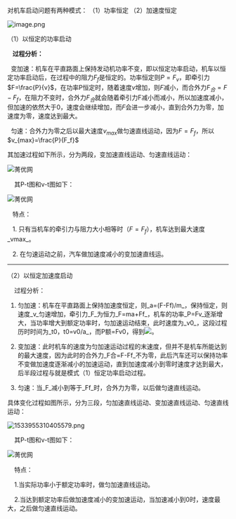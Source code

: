 对机车启动问题有两种模式：
	（1）功率恒定
	（2）加速度恒定

![image.png](https://idoogoo.com/wp-content/uploads/image/20180811/1533954528695901.png "1533954528695901.png")

（1）以恒定的功率启动

   **过程分析：**
  

  变加速：机车在平直路面上保持发动机功率不变，即以恒定功率启动，机车以恒定功率启动后，在过程中的阻力$F_f$是恒定的。功率恒定则$P=F_v$，即牵引力$F=\frac{P}{v}$，在功率P恒定时，随着速度$v$增加，则$F$减小，而合外力$F_合=F-F_f$，在阻力不变时，合外力$F_合$就会随着牵引力F减小而减小，所以加速度减小，但加速的依然大于0，速度会继续增加，而$F$会进一步减小，直到合外力为零，加速度为零，速度达到最大。

  匀速：合外力为零之后以最大速度$v_{max}$做匀速直线运动，因为$F=F_f$，所以$v_{max}=\frac{P}{F_f}$

其加速过程如下所示，分为两段，变加速直线运动、匀速直线运动：  

![菁优网](http://img.jyeoo.net/quiz/images/201411/168/6a62b791.png "菁优网")

    其P-t图和v-t图如下：

![菁优网](http://img.jyeoo.net/quiz/images/201411/168/dee9528f.png "菁优网")

   特点：

   1. 只有当机车的牵引力与阻力大小相等时（$F=F_f$），机车达到最大速度_vmax_。

   2.  在匀速运动之前，汽车做加速度减小的变加速直线运。

---

（2）以恒定加速度启动

    过程分析：

1. 匀加速：机车在平直路面上保持加速度恒定，则_a=(F-Ff)/m_，保持恒定，则速度_v_匀速增加，牵引力_F_为恒力_F=ma+Ff_，机车的功率_P=Fv_逐渐增大，当功率增大到额定功率时，匀加速运动结束，此时速度为_v0_，这段过程历时时间为_t0，t0=v0/a_，而P额=Fv0，得到![](https://idoogoo.com/wp-content/uploads/2018/08/03e5c.png)。

2. 变加速：此时机车的速度为匀加速运动过程的末速度，但并不是机车所能达到的最大速度，因为此时的合外力_F合=F-Ff_不为零，此后汽车还可以保持功率不变做加速度逐渐减小的加速运动，直到加速度减小到零时速度才达到最大，后半段过程与就是模式（1）恒定功率启动过程。

3. 匀速：当_F_减小到等于_Ff_时，合外力为零，以后做匀速直线运动。

具体变化过程如图所示，分为三段，匀加速直线运动、变加速直线运动、匀速直线运动：  

![1533955310405579.png](https://idoogoo.com/wp-content/uploads/image/20180811/1533955310405579.png "1533955310405579.png")

    其P-t图和v-t图如下：

![菁优网](http://img.jyeoo.net/quiz/images/201411/168/b0ee39da.png "菁优网")

    特点：

    1.当实际功率小于额定功率时，做匀加速直线运动。

    2.当达到额定功率后做加速度减小的变加速运动，当加速减小到0时，速度最大，之后做匀速直线运动。
